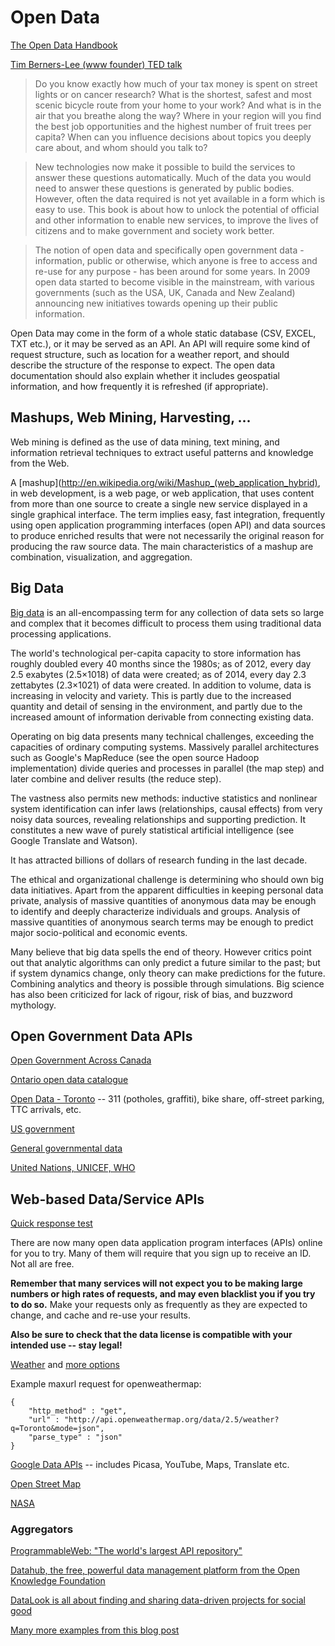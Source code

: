 # Open Data

[The Open Data Handbook](http://opendatahandbook.org/en/index.html)

[Tim Berners-Lee (www founder) TED talk](http://www.ted.com/talks/tim_berners_lee_the_year_open_data_went_worldwide?language=en)

> Do you know exactly how much of your tax money is spent on street lights or on cancer research? What is the shortest, safest and most scenic bicycle route from your home to your work? And what is in the air that you breathe along the way? Where in your region will you find the best job opportunities and the highest number of fruit trees per capita? When can you influence decisions about topics you deeply care about, and whom should you talk to?

> New technologies now make it possible to build the services to answer these questions automatically. Much of the data you would need to answer these questions is generated by public bodies. However, often the data required is not yet available in a form which is easy to use. This book is about how to unlock the potential of official and other information to enable new services, to improve the lives of citizens and to make government and society work better.

> The notion of open data and specifically open government data - information, public or otherwise, which anyone is free to access and re-use for any purpose - has been around for some years. In 2009 open data started to become visible in the mainstream, with various governments (such as the USA, UK, Canada and New Zealand) announcing new initiatives towards opening up their public information.

Open Data may come in the form of a whole static database (CSV, EXCEL, TXT etc.), or it may be served as an API. An API will require some kind of request structure, such as location for a weather report, and should describe the structure of the response to expect. The open data documentation should also explain whether it includes geospatial information, and how frequently it is refreshed (if appropriate).

## Mashups, Web Mining, Harvesting, ... 

Web mining is defined as the use of data mining, text mining, and information retrieval techniques to extract useful patterns and knowledge from the Web.

A [mashup](http://en.wikipedia.org/wiki/Mashup_(web_application_hybrid), in web development, is a web page, or web application, that uses content from more than one source to create a single new service displayed in a single graphical interface. The term implies easy, fast integration, frequently using open application programming interfaces (open API) and data sources to produce enriched results that were not necessarily the original reason for producing the raw source data. The main characteristics of a mashup are combination, visualization, and aggregation. 

## Big Data

[Big data](http://en.wikipedia.org/wiki/Big_data) is an all-encompassing term for any collection of data sets so large and complex that it becomes difficult to process them using traditional data processing applications.

The world's technological per-capita capacity to store information has roughly doubled every 40 months since the 1980s; as of 2012, every day 2.5 exabytes (2.5×1018) of data were created; as of 2014, every day 2.3 zettabytes (2.3×1021) of data were created. In addition to volume, data is increasing in velocity and variety. This is partly due to the increased quantity and detail of sensing in the environment, and partly due to the increased amount of information derivable from connecting existing data. 

Operating on big data presents many technical challenges, exceeding the capacities of ordinary computing systems. Massively parallel architectures such as Google's MapReduce (see the open source Hadoop implementation) divide queries and processes in parallel (the map step) and later combine and deliver results (the reduce step). 

The vastness also permits new methods: inductive statistics and nonlinear system identification can infer laws (relationships, causal effects) from very noisy data sources, revealing relationships and supporting prediction. It constitutes a new wave of purely statistical artificial intelligence (see Google Translate and Watson). 

It has attracted billions of dollars of research funding in the last decade. 

The ethical and organizational challenge is determining who should own big data initiatives. Apart from the apparent difficulties in keeping personal data private, analysis of massive quantities of anonymous data may be enough to identify and deeply characterize individuals and groups. Analysis of massive quantities of anonymous search terms may be enough to predict major socio-political and economic events. 

Many believe that big data spells the end of theory. However critics point out that analytic algorithms can only predict a future similar to the past; but if system dynamics change, only theory can make predictions for the future. Combining analytics and theory is possible through simulations. Big science has also been criticized for lack of rigour, risk of bias, and buzzword mythology.

## Open Government Data APIs

[Open Government Across Canada](http://open.canada.ca/en/maps/open-data-canada)

[Ontario open data catalogue](http://www.ontario.ca/government/open-data-ontario)

[Open Data - Toronto](http://www1.toronto.ca/wps/portal/contentonly?vgnextoid=9e56e03bb8d1e310VgnVCM10000071d60f89RCRD) -- 311 (potholes, graffiti), bike share, off-street parking, TTC arrivals, etc.

[US government](https://www.data.gov/developers/apis)

[General governmental data](http://dev.socrata.com)

[United Nations, UNICEF, WHO](https://www.undata-api.org)

## Web-based Data/Service APIs

[Quick response test](http://httpbin.org)

There are now many open data application program interfaces (APIs) online for you to try. Many of them will require that you sign up to receive an ID. Not all are free. 

**Remember that many services will not expect you to be making large numbers or high rates of requests, and may even blacklist you if you try to do so.** Make your requests only as frequently as they are expected to change, and cache and re-use your results. 

**Also be sure to check that the data license is compatible with your intended use -- stay legal!**

[Weather](http://openweathermap.org/API) and [more options](http://superdevresources.com/weather-forecast-api-for-developing-apps/)

Example maxurl  request for openweathermap:

	{
		"http_method" : "get",
		"url" : "http://api.openweathermap.org/data/2.5/weather?q=Toronto&mode=json",
		"parse_type" : "json"
	}

[Google Data APIs](https://developers.google.com/gdata/docs/directory) -- includes Picasa, YouTube, Maps, Translate etc.

[Open Street Map](http://wiki.openstreetmap.org/wiki/API)

[NASA](http://open.nasa.gov/developer/)

### Aggregators

[ProgrammableWeb: "The world's largest API repository"](http://www.programmableweb.com/apis/directory)

[Datahub, the free, powerful data management platform from the Open Knowledge Foundation](http://datahub.io)

[DataLook is all about finding and sharing data-driven projects for social good](http://datalook.io)

[Many more examples from this blog post](http://blog.visual.ly/data-sources/)